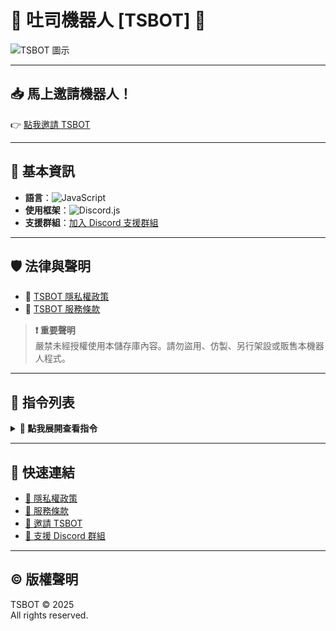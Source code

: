 # 🍞 吐司機器人 [TSBOT] 🍞

![TSBOT 圖示](https://api.tsbot.ddns-ip.net/icon.png)

---

## 📥 馬上邀請機器人！

👉 [點我邀請 TSBOT](https://invite.tsbot.ddns-ip.net/)

---

## 🧩 基本資訊

- **語言**：![JavaScript](https://img.shields.io/badge/語言-JavaScript-yellow.svg?style=flat-square&logo=javascript)
- **使用框架**：![Discord.js](https://img.shields.io/badge/框架-Discord.js-blue.svg?style=flat-square&logo=discord)
- **支援群組**：[加入 Discord 支援群組](https://discord.tsbot.ddns-ip.net/)

---

## 🛡️ 法律與聲明

- 🔗 [TSBOT 隱私權政策](https://tsbot.ddns-ip.net/privacypolicy)  
- 🔗 [TSBOT 服務條款](https://tsbot.ddns-ip.net/tos)

> **❗ 重要聲明**  
> 嚴禁未經授權使用本儲存庫內容。請勿盜用、仿製、另行架設或販售本機器人程式。

---

## 📜 指令列表

<details>
<summary><strong>📂 點我展開查看指令</strong></summary>

- ✳️ `/圖片系統-生成圖片`  
- ✳️ `/資訊系統-查詢mc伺服器狀態`

🔍 想查看更多？請輸入 `/help` 查詢完整功能！

</details>

---

## 🔗 快速連結

- [📄 隱私權政策](https://tsbot.ddns-ip.net/privacypolicy)
- [📑 服務條款](https://tsbot.ddns-ip.net/tos)
- [🤖 邀請 TSBOT](https://invite.tsbot.ddns-ip.net/)
- [💬 支援 Discord 群組](https://discord.tsbot.ddns-ip.net/)

---

## © 版權聲明

TSBOT © 2025  
All rights reserved.
